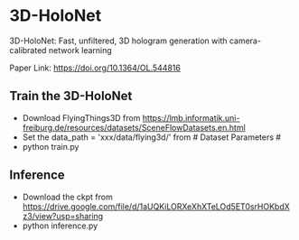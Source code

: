 # 3D-HoloNet
3D-HoloNet: Fast, unfiltered, 3D hologram generation with camera-calibrated network learning

Paper Link: <https://doi.org/10.1364/OL.544816>


## Train the 3D-HoloNet


- Download FlyingThings3D from <https://lmb.informatik.uni-freiburg.de/resources/datasets/SceneFlowDatasets.en.html>
- Set the data_path = 'xxx/data/flying3d/' from # Dataset Parameters #
- python train.py


## Inference


- Download the ckpt from <https://drive.google.com/file/d/1aUQKiLORXeXhXTeLOd5ET0srHOKbdXz3/view?usp=sharing>
- python inference.py

